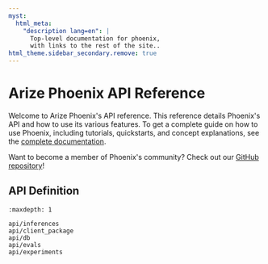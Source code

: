 ```yaml
---
myst:
  html_meta:
    "description lang=en": |
      Top-level documentation for phoenix, 
      with links to the rest of the site..
html_theme.sidebar_secondary.remove: true
---
```


# Arize Phoenix API Reference

Welcome to Arize Phoenix's API reference. This reference details Phoenix's API and how to use its various features. To get a complete guide on how to use Phoenix, including tutorials, quickstarts, and concept explanations, see the [complete documentation](https://docs.arize.com/phoenix).

Want to become a member of Phoenix's community? Check out our [GitHub repository](https://docs.arize.com/phoenix)!

## API Definition

```{toctree}
:maxdepth: 1

api/inferences
api/client_package
api/db
api/evals
api/experiments
```
